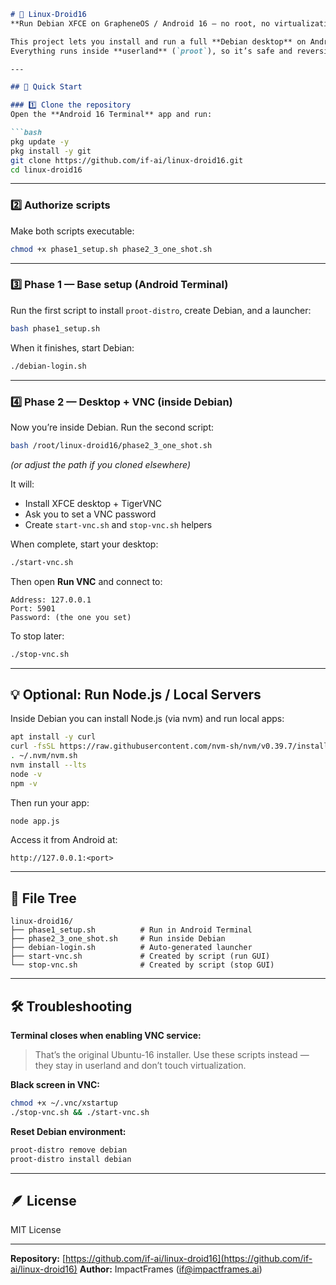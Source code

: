 ````markdown
# 🐧 Linux-Droid16  
**Run Debian XFCE on GrapheneOS / Android 16 — no root, no virtualization**

This project lets you install and run a full **Debian desktop** on Android 16 (including GrapheneOS) using only the built-in **Android Terminal** and the **Run VNC** viewer.  
Everything runs inside **userland** (`proot`), so it’s safe and reversible.

---

## 🚀 Quick Start

### 1️⃣ Clone the repository
Open the **Android 16 Terminal** app and run:

```bash
pkg update -y
pkg install -y git
git clone https://github.com/if-ai/linux-droid16.git
cd linux-droid16
````

---

### 2️⃣ Authorize scripts

Make both scripts executable:

```bash
chmod +x phase1_setup.sh phase2_3_one_shot.sh
```

---

### 3️⃣ Phase 1 — Base setup (Android Terminal)

Run the first script to install `proot-distro`, create Debian, and a launcher:

```bash
bash phase1_setup.sh
```

When it finishes, start Debian:

```bash
./debian-login.sh
```

---

### 4️⃣ Phase 2 — Desktop + VNC (inside Debian)

Now you’re inside Debian. Run the second script:

```bash
bash /root/linux-droid16/phase2_3_one_shot.sh
```

*(or adjust the path if you cloned elsewhere)*

It will:

* Install XFCE desktop + TigerVNC
* Ask you to set a VNC password
* Create `start-vnc.sh` and `stop-vnc.sh` helpers

When complete, start your desktop:

```bash
./start-vnc.sh
```

Then open **Run VNC** and connect to:

```
Address: 127.0.0.1
Port: 5901
Password: (the one you set)
```

To stop later:

```bash
./stop-vnc.sh
```

---

## 💡 Optional: Run Node.js / Local Servers

Inside Debian you can install Node.js (via nvm) and run local apps:

```bash
apt install -y curl
curl -fsSL https://raw.githubusercontent.com/nvm-sh/nvm/v0.39.7/install.sh | bash
. ~/.nvm/nvm.sh
nvm install --lts
node -v
npm -v
```

Then run your app:

```bash
node app.js
```

Access it from Android at:

```
http://127.0.0.1:<port>
```

---

## 🧱 File Tree

```
linux-droid16/
├── phase1_setup.sh          # Run in Android Terminal
├── phase2_3_one_shot.sh     # Run inside Debian
├── debian-login.sh          # Auto-generated launcher
├── start-vnc.sh             # Created by script (run GUI)
└── stop-vnc.sh              # Created by script (stop GUI)
```

---

## 🛠️ Troubleshooting

**Terminal closes when enabling VNC service:**

> That’s the original Ubuntu-16 installer. Use these scripts instead — they stay in userland and don’t touch virtualization.

**Black screen in VNC:**

```bash
chmod +x ~/.vnc/xstartup
./stop-vnc.sh && ./start-vnc.sh
```

**Reset Debian environment:**

```bash
proot-distro remove debian
proot-distro install debian
```

---

## 🪶 License

MIT License

---

**Repository:** [https://github.com/if-ai/linux-droid16](https://github.com/if-ai/linux-droid16)
**Author:** ImpactFrames ([if@impactframes.ai](mailto:if@impactframes.ai))

```
```
